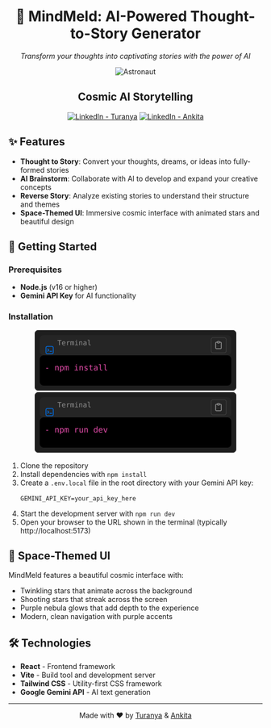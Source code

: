 <div align="center">

# 🧠 MindMeld: AI-Powered Thought-to-Story Generator

*Transform your thoughts into captivating stories with the power of AI*

<img src="https://uiverse.io/astronaut.png" alt="Astronaut" width="200px" />

## Cosmic AI Storytelling

[![LinkedIn - Turanya](https://img.shields.io/badge/LinkedIn-Turanya-0077B5?style=for-the-badge&logo=linkedin&logoColor=white)](https://www.linkedin.com/in/turanyamishra?utm_source=share&utm_campaign=share_via&utm_content=profile&utm_medium=android_app) [![LinkedIn - Ankita](https://img.shields.io/badge/LinkedIn-Ankita-0077B5?style=for-the-badge&logo=linkedin&logoColor=white)](https://www.linkedin.com/in/ankita-pradhan-24404a2b8?utm_source=share&utm_campaign=share_via&utm_content=profile&utm_medium=android_app)

</div>

## ✨ Features

- **Thought to Story**: Convert your thoughts, dreams, or ideas into fully-formed stories
- **AI Brainstorm**: Collaborate with AI to develop and expand your creative concepts
- **Reverse Story**: Analyze existing stories to understand their structure and themes
- **Space-Themed UI**: Immersive cosmic interface with animated stars and beautiful design

## 🚀 Getting Started

### Prerequisites

- **Node.js** (v16 or higher)
- **Gemini API Key** for AI functionality

### Installation

<div align="center">
<img src="./public/terminal-install.svg" alt="Terminal: npm install" width="400" />
<br/>
<img src="./public/terminal-run-dev.svg" alt="Terminal: npm run dev" width="400" />
</div>

1. Clone the repository
2. Install dependencies with `npm install`
3. Create a `.env.local` file in the root directory with your Gemini API key:
   ```
   GEMINI_API_KEY=your_api_key_here
   ```
4. Start the development server with `npm run dev`
5. Open your browser to the URL shown in the terminal (typically http://localhost:5173)

## 🌌 Space-Themed UI

MindMeld features a beautiful cosmic interface with:
- Twinkling stars that animate across the background
- Shooting stars that streak across the screen
- Purple nebula glows that add depth to the experience
- Modern, clean navigation with purple accents

## 🛠️ Technologies

- **React** - Frontend framework
- **Vite** - Build tool and development server
- **Tailwind CSS** - Utility-first CSS framework
- **Google Gemini API** - AI text generation

---

<div align="center">
  <p>Made with ❤️ by <a href="https://www.linkedin.com/in/turanyamishra?utm_source=share&utm_campaign=share_via&utm_content=profile&utm_medium=android_app">Turanya</a> & <a href="https://www.linkedin.com/in/ankita-pradhan-24404a2b8?utm_source=share&utm_campaign=share_via&utm_content=profile&utm_medium=android_app">Ankita</a></p>
</div>
